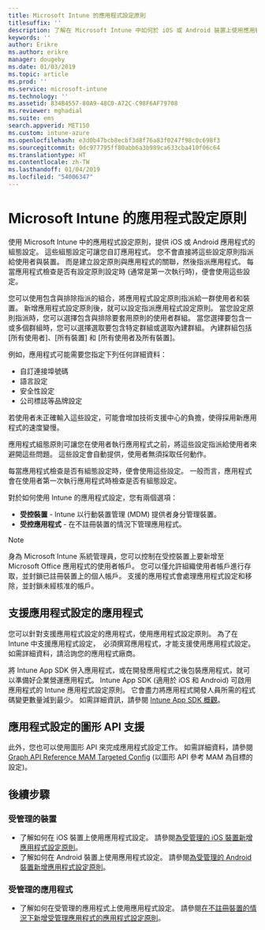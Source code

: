 ```yaml
---
title: Microsoft Intune 的應用程式設定原則
titlesuffix: ''
description: 了解在 Microsoft Intune 中如何於 iOS 或 Android 裝置上使用應用程式設定原則。
keywords: ''
author: Erikre
ms.author: erikre
manager: dougeby
ms.date: 01/03/2019
ms.topic: article
ms.prod: ''
ms.service: microsoft-intune
ms.technology: ''
ms.assetid: 834B4557-80A9-48C0-A72C-C98F6AF79708
ms.reviewer: mghadial
ms.suite: ems
search.appverid: MET150
ms.custom: intune-azure
ms.openlocfilehash: e3d0b47bcb8ecbf3d8f76a83f0247f98c0c698f3
ms.sourcegitcommit: 0dc977795ff80abb6a3b989ca633cba410f06c64
ms.translationtype: HT
ms.contentlocale: zh-TW
ms.lasthandoff: 01/04/2019
ms.locfileid: "54006347"
---
```

# <a name="app-configuration-policies-for-microsoft-intune"></a>Microsoft Intune 的應用程式設定原則

使用 Microsoft Intune 中的應用程式設定原則，提供 iOS 或 Android 應用程式的組態設定。 這些組態設定可讓您自訂應用程式。 您不會直接將這些設定原則指派給使用者與裝置。 而是建立設定原則與應用程式的關聯，然後指派應用程式。 每當應用程式檢查是否有設定原則設定時 (通常是第一次執行時)，便會使用這些設定。

您可以使用包含與排除指派的組合，將應用程式設定原則指派給一群使用者和裝置。 新增應用程式設定原則後，就可以設定指派應用程式設定原則。 當您設定原則指派時，您可以選擇包含與排除要套用原則的使用者群組。 當您選擇要包含一或多個群組時，您可以選擇選取要包含特定群組或選取內建群組。 內建群組包括 [所有使用者]、[所有裝置] 和 [所有使用者及所有裝置]。

例如，應用程式可能需要您指定下列任何詳細資料：

- 自訂連接埠號碼
- 語言設定
- 安全性設定
- 公司標誌等品牌設定

若使用者未正確輸入這些設定，可能會增加技術支援中心的負擔，使得採用新應用程式的速度變慢。

應用程式組態原則可讓您在使用者執行應用程式之前，將這些設定指派給使用者來避開這些問題。 這些設定會自動提供，使用者無須採取任何動作。

每當應用程式檢查是否有組態設定時，便會使用這些設定。 一般而言，應用程式會在使用者第一次執行應用程式時檢查是否有組態設定。

對於如何使用 Intune 的應用程式設定，您有兩個選項：
 - **受控裝置** - Intune 以行動裝置管理 (MDM) 提供者身分管理裝置。
 - **受控應用程式** - 在不註冊裝置的情況下管理應用程式。

> [!NOTE]
> 身為 Microsoft Intune 系統管理員，您可以控制在受控裝置上要新增至 Microsoft Office 應用程式的使用者帳戶。 您可以僅允許組織使用者帳戶進行存取，並封鎖已註冊裝置上的個人帳戶。 支援的應用程式會處理應用程式設定和移除，並封鎖未經核准的帳戶。

## <a name="apps-that-support-app-configuration"></a>支援應用程式設定的應用程式

您可以針對支援應用程式設定的應用程式，使用應用程式設定原則。 為了在 Intune 中支援應用程式設定，　必須撰寫應用程式，才能支援使用應用程式設定。 如需詳細資料，請洽詢您的應用程式廠商。

將 Intune App SDK 併入應用程式，或在開發應用程式之後包裝應用程式，就可以準備好企業營運應用程式。 Intune App SDK (適用於 iOS 和 Android) 可啟用應用程式的 Intune 應用程式設定原則。 它會盡力將應用程式開發人員所需的程式碼變更數量減到最少。 如需詳細資訊，請參閱 [Intune App SDK 概觀](app-sdk.md)。

## <a name="graph-api-support-for-app-configuration"></a>應用程式設定的圖形 API 支援

此外，您也可以使用圖形 API 來完成應用程式設定工作。 如需詳細資料，請參閱 [Graph API Reference MAM Targeted Config](https://graph.microsoft.io/docs/api-reference/beta/api/intune_mam_targetedmanagedappconfiguration_create) (以圖形 API 參考 MAM 為目標的設定)。

## <a name="next-steps"></a>後續步驟

### <a name="managed-devices"></a>受管理的裝置

 - 了解如何在 iOS 裝置上使用應用程式設定。  請參閱[為受管理的 iOS 裝置新增應用程式設定原則](app-configuration-policies-use-ios.md)。
 - 了解如何在 Android 裝置上使用應用程式設定。  請參閱[為受管理的 Android 裝置新增應用程式設定原則](app-configuration-policies-use-android.md)。

### <a name="managed-apps"></a>受管理的應用程式

 - 了解如何在受管理的應用程式上使用應用程式設定。 請參閱[在不註冊裝置的情況下新增受管理應用程式的應用程式設定原則](app-configuration-policies-managed-app.md)。

